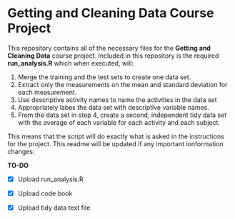 # Getting and Cleaning Data Course Project

This repository contains all of the necessary files for the **Getting and Cleaning Data** course project. Included in this repository is the required **run_analysis.R** which when executed, will:

1. Merge the training and the test sets to create one data set.
2. Extract only the measurements on the mean and standard deviation for each measurement. 
3. Use descriptive activity names to name the activities in the data set
4. Appropriately labes the data set with descriptive variable names. 
5. From the data set in step 4, create a second, independent tidy data set with the average of each variable for each activity and each subject.

This means that the script will do exactly what is asked in the instructions for the project. This readme will be updated if any important ionformation changes:

**TO-DO**

- [x] Upload run_analysis.R
- [x] Upload code book
- [x] Upload tidy data text file

